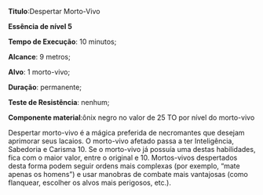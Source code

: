 **Titulo**:Despertar Morto-Vivo

**Essência de nível 5**

**Tempo de Execução**: 10 minutos;

**Alcance**: 9 metros;

**Alvo**: 1 morto-vivo;

**Duração**: permanente;

**Teste de Resistência**: nenhum;

**Componente material**:ônix negro no valor de 25 TO por nível do morto-vivo

Despertar morto-vivo é a mágica 
preferida de necromantes que desejam 
aprimorar seus lacaios. O morto-vivo afetado passa a ter Inteligência, Sabedoria e 
Carisma 10. Se o morto-vivo já possuía 
uma destas habilidades, fica com o maior valor, entre o original e 10. Mortos-vivos 
despertados desta forma podem seguir ordens mais complexas (por exemplo, “mate 
apenas os homens”) e usar manobras de 
combate mais vantajosas (como flanquear, 
escolher os alvos mais perigosos, etc.).